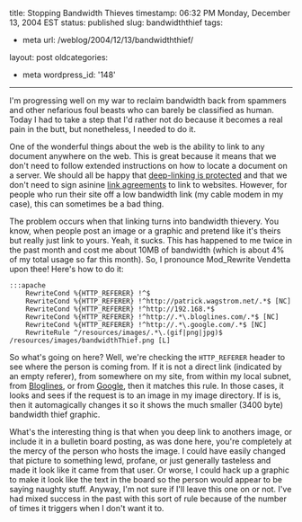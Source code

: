 title: Stopping Bandwidth Thieves
timestamp: 06:32 PM Monday, December 13, 2004 EST
status: published
slug: bandwidththief
tags:
- meta
url: /weblog/2004/12/13/bandwidththief/

layout: post
oldcategories:
- meta
wordpress_id: '148'

---

I'm progressing well on my war to reclaim bandwidth back from spammers
and other nefarious foul beasts who can barely be classified as human.
Today I had to take a step that I'd rather not do because it becomes a
real pain in the butt, but nonetheless, I needed to do it.

One of the wonderful things about the web is the ability to link to
any document anywhere on the web.  This is great because it means that
we don't need to follow extended instructions on how to locate a
document on a server.  We should all be happy that
[deep-linking is protected](http://www.gigalaw.com/articles/2000-all/kubiszyn-2000-05b-all.html)
and that we don't need to sign asinine
[link agreements](http://www.google.com/search?q=%22link+agreement%22)
to link to websites.  However, for people who run their site off a low
bandwidth link (my cable modem in my case), this can sometimes be a
bad thing.

The problem occurs when that linking turns into bandwidth thievery.
You know, when people post an image or a graphic and pretend like it's
theirs but really just link to yours.  Yeah, it sucks.  This has
happened to me twice in the past month and cost me about 10MB of
bandwidth (which is about 4% of my total usage so far this month).
So, I pronounce Mod_Rewrite Vendetta upon thee!  Here's how to do it:

    :::apache
        RewriteCond %{HTTP_REFERER} !^$
        RewriteCond %{HTTP_REFERER} !^http://patrick.wagstrom.net/.*$ [NC]
        RewriteCond %{HTTP_REFERER} !^http://192.168.*$
        RewriteCond %{HTTP_REFERER} !^http://.*\.bloglines.com/.*$ [NC]
        RewriteCond %{HTTP_REFERER} !^http://.*\.google.com/.*$ [NC]
        RewriteRule ^/resources/images/.*\.(gif|png|jpg)$ /resources/images/bandwidthThief.png [L]


So what's going on here?  Well, we're checking the `HTTP_REFERER` header
to see where the person is coming from.  If it is not a direct link
(indicated by an empty referer), from somewhere on my site, from
within my local subnet, from [Bloglines](http://www.bloglines.com/),
or from [Google](http://www.google.com/webhp?complete=1), then it
matches this rule.  In those cases, it looks and sees if the request
is to an image in my image directory.  If is is, then it automagically
changes it so it shows the much smaller (3400 byte) bandwidth thief
graphic.

What's the interesting thing is that when you deep link to anothers
image, or include it in a bulletin board posting, as was done here,
you're completely at the mercy of the person who hosts the image.  I
could have easily changed that picture to something lewd, profane, or
just generally tasteless and made it look like it came from that user.
Or worse, I could hack up a graphic to make it look like the text in
the board so the person would appear to be saying naughty stuff.
Anyway, I'm not sure if I'll leave this one on or not.  I've had mixed
success in the past with this sort of rule because of the number of
times it triggers when I don't want it to.
